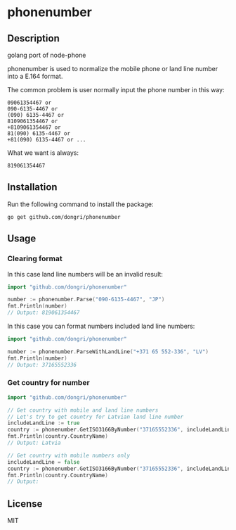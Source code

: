 # phonenumber

## Description

golang port of node-phone

phonenumber is used to normalize the mobile phone or land line number into a E.164 format.

The common problem is user normally input the phone number in this way:

```
09061354467 or
090-6135-4467 or
(090) 6135-4467 or
8109061354467 or
+8109061354467 or
81(090) 6135-4467 or
+81(090) 6135-4467 or ...
```

What we want is always:

```
819061354467
```

## Installation
Run the following command to install the package:
```
go get github.com/dongri/phonenumber
```

## Usage

### Clearing format
In this case land line numbers will be an invalid result:
```go
import "github.com/dongri/phonenumber"

number := phonenumber.Parse("090-6135-4467", "JP")
fmt.Println(number)
// Output: 819061354467
```

In this case you can format numbers included land line numbers:
```go
import "github.com/dongri/phonenumber"

number := phonenumber.ParseWithLandLine("+371 65 552-336", "LV")
fmt.Println(number)
// Output: 37165552336
```

### Get country for number
```go
import "github.com/dongri/phonenumber"

// Get country with mobile and land line numbers
// Let's try to get country for Latvian land line number
includeLandLine := true
country := phonenumber.GetISO3166ByNumber("37165552336", includeLandLine)
fmt.Println(country.CountryName)
// Output: Latvia

// Get country with mobile numbers only
includeLandLine = false
country := phonenumber.GetISO3166ByNumber("37165552336", includeLandLine)
fmt.Println(country.CountryName)
// Output:
```

## License
MIT
